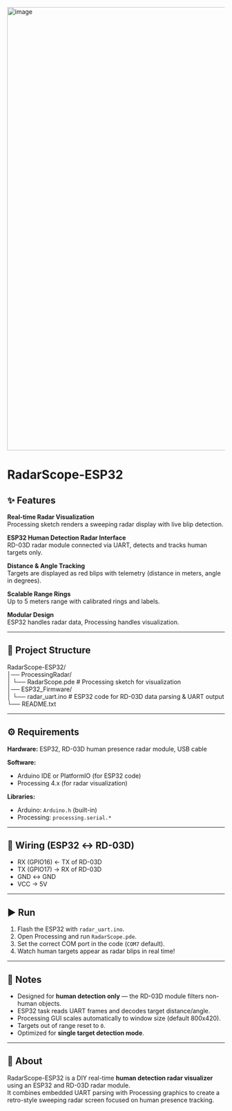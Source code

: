 <img width="1536" height="1024" alt="image" src="https://github.com/user-attachments/assets/0a31f83d-299a-4570-9802-445504c1aab5" />

# RadarScope-ESP32

## ✨ Features
**Real-time Radar Visualization**  
Processing sketch renders a sweeping radar display with live blip detection.  

**ESP32 Human Detection Radar Interface**  
RD-03D radar module connected via UART, detects and tracks human targets only.  

**Distance & Angle Tracking**  
Targets are displayed as red blips with telemetry (distance in meters, angle in degrees).  

**Scalable Range Rings**  
Up to 5 meters range with calibrated rings and labels.  

**Modular Design**  
ESP32 handles radar data, Processing handles visualization.  

---

## 📂 Project Structure
RadarScope-ESP32/  
│── ProcessingRadar/  
│    └── RadarScope.pde       # Processing sketch for visualization  
│── ESP32_Firmware/  
│    └── radar_uart.ino       # ESP32 code for RD-03D data parsing & UART output  
└── README.txt  

---

## ⚙️ Requirements
**Hardware:** ESP32, RD-03D human presence radar module, USB cable  

**Software:**  
- Arduino IDE or PlatformIO (for ESP32 code)  
- Processing 4.x (for radar visualization)  

**Libraries:**  
- Arduino: `Arduino.h` (built-in)  
- Processing: `processing.serial.*`  

---

## 🔌 Wiring (ESP32 ↔ RD-03D)
- RX (GPIO16) ← TX of RD-03D  
- TX (GPIO17) → RX of RD-03D  
- GND ↔ GND  
- VCC → 5V  

---

## ▶️ Run
1. Flash the ESP32 with `radar_uart.ino`.  
2. Open Processing and run `RadarScope.pde`.  
3. Set the correct COM port in the code (`COM7` default).  
4. Watch human targets appear as radar blips in real time!  

---

## 📝 Notes
- Designed for **human detection only** — the RD-03D module filters non-human objects.  
- ESP32 task reads UART frames and decodes target distance/angle.  
- Processing GUI scales automatically to window size (default 800x420).  
- Targets out of range reset to `0`.  
- Optimized for **single target detection mode**.  

---

## 📡 About
RadarScope-ESP32 is a DIY real-time **human detection radar visualizer** using an ESP32 and RD-03D radar module.  
It combines embedded UART parsing with Processing graphics to create a retro-style sweeping radar screen focused on human presence tracking.  
